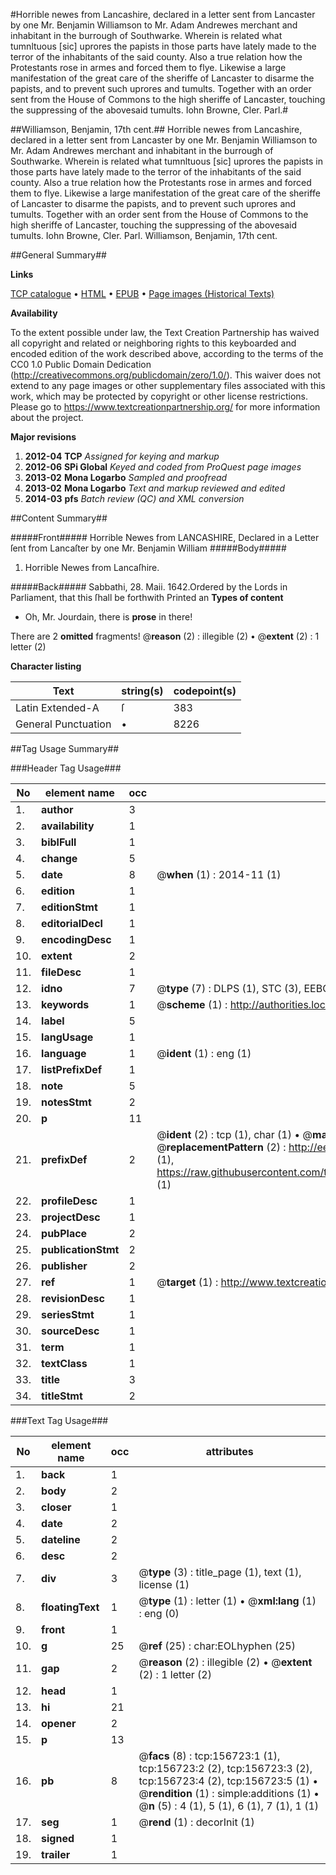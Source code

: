 #Horrible newes from Lancashire, declared in a letter sent from Lancaster by one Mr. Benjamin Williamson to Mr. Adam Andrewes merchant and inhabitant in the burrough of Southwarke. Wherein is related what tumnltuous [sic] uprores the papists in those parts have lately made to the terror of the inhabitants of the said county. Also a true relation how the Protestants rose in armes and forced them to flye. Likewise a large manifestation of the great care of the sheriffe of Lancaster to disarme the papists, and to prevent such uprores and tumults. Together with an order sent from the House of Commons to the high sheriffe of Lancaster, touching the suppressing of the abovesaid tumults. Iohn Browne, Cler. Parl.#

##Williamson, Benjamin, 17th cent.##
Horrible newes from Lancashire, declared in a letter sent from Lancaster by one Mr. Benjamin Williamson to Mr. Adam Andrewes merchant and inhabitant in the burrough of Southwarke. Wherein is related what tumnltuous [sic] uprores the papists in those parts have lately made to the terror of the inhabitants of the said county. Also a true relation how the Protestants rose in armes and forced them to flye. Likewise a large manifestation of the great care of the sheriffe of Lancaster to disarme the papists, and to prevent such uprores and tumults. Together with an order sent from the House of Commons to the high sheriffe of Lancaster, touching the suppressing of the abovesaid tumults. Iohn Browne, Cler. Parl.
Williamson, Benjamin, 17th cent.

##General Summary##

**Links**

[TCP catalogue](http://www.ota.ox.ac.uk/tcp/)  • 
[HTML](http://tei.it.ox.ac.uk/tcp/Texts-HTML/free/A96/A96619.html)  • 
[EPUB](http://tei.it.ox.ac.uk/tcp/Texts-EPUB/free/A96/A96619.epub) • 
[Page images (Historical Texts)](https://historicaltexts.jisc.ac.uk/eebo-99873322e)

**Availability**

To the extent possible under law, the Text Creation Partnership has waived all copyright and related or neighboring rights to this keyboarded and encoded edition of the work described above, according to the terms of the CC0 1.0 Public Domain Dedication (http://creativecommons.org/publicdomain/zero/1.0/). This waiver does not extend to any page images or other supplementary files associated with this work, which may be protected by copyright or other license restrictions. Please go to https://www.textcreationpartnership.org/ for more information about the project.

**Major revisions**

1. __2012-04__ __TCP__ *Assigned for keying and markup*
1. __2012-06__ __SPi Global__ *Keyed and coded from ProQuest page images*
1. __2013-02__ __Mona Logarbo__ *Sampled and proofread*
1. __2013-02__ __Mona Logarbo__ *Text and markup reviewed and edited*
1. __2014-03__ __pfs__ *Batch review (QC) and XML conversion*

##Content Summary##

#####Front#####
Horrible Newes from LANCASHIRE, Declared in a Letter ſent from Lancaſter by one Mr. Benjamin William
#####Body#####

1. Horrible Newes from Lancaſhire.

#####Back#####
Sabbathi, 28. Maii. 1642.Ordered by the Lords in Parliament, that this ſhall be forthwith Printed an
**Types of content**

  * Oh, Mr. Jourdain, there is **prose** in there!

There are 2 **omitted** fragments! 
 @__reason__ (2) : illegible (2)  •  @__extent__ (2) : 1 letter (2)

**Character listing**


|Text|string(s)|codepoint(s)|
|---|---|---|
|Latin Extended-A|ſ|383|
|General Punctuation|•|8226|

##Tag Usage Summary##

###Header Tag Usage###

|No|element name|occ|attributes|
|---|---|---|---|
|1.|__author__|3||
|2.|__availability__|1||
|3.|__biblFull__|1||
|4.|__change__|5||
|5.|__date__|8| @__when__ (1) : 2014-11 (1)|
|6.|__edition__|1||
|7.|__editionStmt__|1||
|8.|__editorialDecl__|1||
|9.|__encodingDesc__|1||
|10.|__extent__|2||
|11.|__fileDesc__|1||
|12.|__idno__|7| @__type__ (7) : DLPS (1), STC (3), EEBO-CITATION (1), PROQUEST (1), VID (1)|
|13.|__keywords__|1| @__scheme__ (1) : http://authorities.loc.gov/ (1)|
|14.|__label__|5||
|15.|__langUsage__|1||
|16.|__language__|1| @__ident__ (1) : eng (1)|
|17.|__listPrefixDef__|1||
|18.|__note__|5||
|19.|__notesStmt__|2||
|20.|__p__|11||
|21.|__prefixDef__|2| @__ident__ (2) : tcp (1), char (1)  •  @__matchPattern__ (2) : ([0-9\-]+):([0-9IVX]+) (1), (.+) (1)  •  @__replacementPattern__ (2) : http://eebo.chadwyck.com/downloadtiff?vid=$1&page=$2 (1), https://raw.githubusercontent.com/textcreationpartnership/Texts/master/tcpchars.xml#$1 (1)|
|22.|__profileDesc__|1||
|23.|__projectDesc__|1||
|24.|__pubPlace__|2||
|25.|__publicationStmt__|2||
|26.|__publisher__|2||
|27.|__ref__|1| @__target__ (1) : http://www.textcreationpartnership.org/docs/. (1)|
|28.|__revisionDesc__|1||
|29.|__seriesStmt__|1||
|30.|__sourceDesc__|1||
|31.|__term__|1||
|32.|__textClass__|1||
|33.|__title__|3||
|34.|__titleStmt__|2||


###Text Tag Usage###

|No|element name|occ|attributes|
|---|---|---|---|
|1.|__back__|1||
|2.|__body__|2||
|3.|__closer__|1||
|4.|__date__|2||
|5.|__dateline__|2||
|6.|__desc__|2||
|7.|__div__|3| @__type__ (3) : title_page (1), text (1), license (1)|
|8.|__floatingText__|1| @__type__ (1) : letter (1)  •  @__xml:lang__ (1) : eng (0)|
|9.|__front__|1||
|10.|__g__|25| @__ref__ (25) : char:EOLhyphen (25)|
|11.|__gap__|2| @__reason__ (2) : illegible (2)  •  @__extent__ (2) : 1 letter (2)|
|12.|__head__|1||
|13.|__hi__|21||
|14.|__opener__|2||
|15.|__p__|13||
|16.|__pb__|8| @__facs__ (8) : tcp:156723:1 (1), tcp:156723:2 (2), tcp:156723:3 (2), tcp:156723:4 (2), tcp:156723:5 (1)  •  @__rendition__ (1) : simple:additions (1)  •  @__n__ (5) : 4 (1), 5 (1), 6 (1), 7 (1), 1 (1)|
|17.|__seg__|1| @__rend__ (1) : decorInit (1)|
|18.|__signed__|1||
|19.|__trailer__|1||
